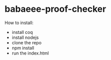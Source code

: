 # babaeee-proof-checker

How to install:
* install coq
* install nodejs
* clone the repo
* npm install
* run the index.html
